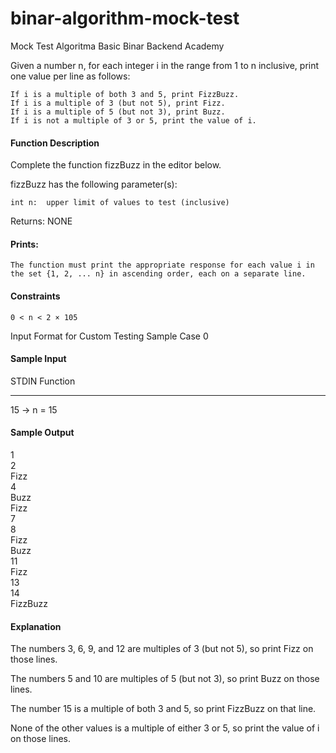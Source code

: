 # binar-algorithm-mock-test
Mock Test Algoritma Basic Binar Backend Academy


Given a number n, for each integer i in the range from 1 to n inclusive, print one value per line as follows:

    If i is a multiple of both 3 and 5, print FizzBuzz.
    If i is a multiple of 3 (but not 5), print Fizz.
    If i is a multiple of 5 (but not 3), print Buzz.
    If i is not a multiple of 3 or 5, print the value of i.
 
#### Function Description

Complete the function fizzBuzz in the editor below.
 
fizzBuzz has the following parameter(s):

    int n:  upper limit of values to test (inclusive)

Returns:    NONE

#### Prints:

    The function must print the appropriate response for each value i in the set {1, 2, ... n} in ascending order, each on a separate line.

#### Constraints

    0 < n < 2 × 105

Input Format for Custom Testing
Sample Case 0

#### Sample Input

STDIN    Function
-----    --------
15    →  n = 15

 

#### Sample Output

1     
2  
Fizz  
4  
Buzz  
Fizz  
7  
8  
Fizz  
Buzz  
11  
Fizz  
13  
14  
FizzBuzz  

 

#### Explanation

The numbers 3, 6, 9, and 12 are multiples of 3 (but not 5), so print Fizz on those lines.

The numbers 5 and 10 are multiples of 5 (but not 3), so print Buzz on those lines.

The number 15 is a multiple of both 3 and 5, so print FizzBuzz on that line.

None of the other values is a multiple of either 3 or 5, so print the value of i on those lines.
